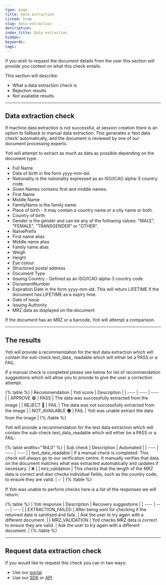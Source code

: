 ```yaml
---
type: page
title: Data extraction
listed: true
slug: data-extraction
description: 
index_title: Data extraction
hidden: 
keywords: 
tags: 
---
```


If you wish to request the document details from the user this section will provide you context on what this check entails. 

This section will describe:

- What a data extraction check is
- Rejection results
- Not available results

---

## Data extraction check

If machine data extraction is not successful, at session creation there is an option to fallback to manual data extraction. This generates a ‘text data check’ automatically, and the document is reviewed by one of our document processing experts.

Yoti will attempt to extract as much as data as possible depending on the document type. 

- Full Name
- Date of birth in the form yyyy-mm-dd.
- Nationality is the nationality expressed as an ISO/ICAO alpha-3 country code.
- Given Names contains first and middle names.
- First Name
- Middle Name
- FamilyName is the family name.
- Place of birth - it may contain a country name or a city name or both.
- Country of birth
- Gender is the gender and can be any of the following values: "MALE", "FEMALE", "TRANSGENDER" or "OTHER".
- NamePrefix 
- First name alias
- Middle name alias
- Family name alias
- Weigh
- Height
- Eye colour
- Structured postal address
- Document Type
- Issuing Country - Defined as an ISO/ICAO alpha-3 country code.
- DocumentNumber
- Expiration Date in the form yyyy-mm-dd. This will return LIFETIME if the document has LIFETIME as a expiry time.
- Date of issue
- Issuing Authority
- MRZ data as displayed on the document

If the document has an MRZ or a barcode, Yoti will attempt a comparison.

---

## The results

Yoti will provide a recommendation for the text data extraction which will contain the sub-check text_data_ readable which will either be a PASS or a FAIL.

If a manual check is completed please see below for list of recommendation suggestions which will allow you to provide to give the user a correction attempt.

{% table %}
| Recommendation | Yoti score | Description | 
| ---- | ---- | ---- | 
| APPROVE 🟢 | PASS | The data was successfully extracted from the image | 
| REJECT 🔴 | FAIL | The data was not successfully extracted from the image | 
| NOT_AVAILABLE 🟠 | FAIL | Yoti was unable extract the data from the image | 
{% /table %}

Yoti will provide a recommendation for the text data extraction which will contain the sub-check text_data_readable which will either be a PASS or a FAIL:

{% table widths="184,0" %}
| Sub check | Description | Automated | 
| ---- | ---- | ---- | 
| text_data_readable | If a manual check is completed. This check will always go to our verification centre. It manually verifies that data on the document matches what was extracted automatically and updates if necessary. | ❌ | 
| mrz_validation | This checks that the length of the MRZ data is correct and also checks individual fields, such as the country code, to ensure they are valid. | ✅ | 
{% /table %}

If Yoti was unable to perform checks here is a list of the responses we will return:

{% table %}
| Yoti response | Description | Recovery suggestions | 
| ---- | ---- | ---- | 
| EXTRACTION_FAILED | After being sent for checking if the returned data is sanitised and fails. | Ask the user to try again with a different document. | 
| MRZ_VALIDATION | Yoti checks MRZ data is correct to ensure they are valid. | Ask the user to try again with a different document. | 
{% /table %}

---

## Request data extraction check

If you would like to request this check you can in two ways:

- Use our [portal](https://developers.yoti.com/identity-verification/portal-guide#request-text-extraction-task).
- Use our [SDK](https://developers.yoti.com/identity-verification/document-checking#text-extraction) or [API](https://yoti.world/yoti-public-api/#/Backend%20Endpoints/post_sessions).